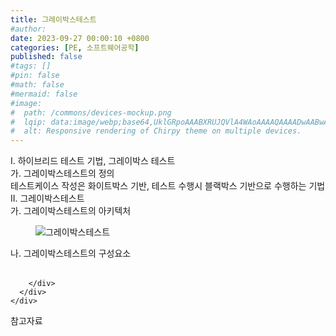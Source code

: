 ```yaml
---
title: 그레이박스테스트
#author: 
date: 2023-09-27 00:00:10 +0800
categories: [PE, 소프트웨어공학]
published: false
#tags: []
#pin: false
#math: false
#mermaid: false
#image:
#  path: /commons/devices-mockup.png
#  lqip: data:image/webp;base64,UklGRpoAAABXRUJQVlA4WAoAAAAQAAAADwAABwAAQUxQSDIAAAARL0AmbZurmr57yyIiqE8oiG0bejIYEQTgqiDA9vqnsUSI6H+oAERp2HZ65qP/VIAWAFZQOCBCAAAA8AEAnQEqEAAIAAVAfCWkAALp8sF8rgRgAP7o9FDvMCkMde9PK7euH5M1m6VWoDXf2FkP3BqV0ZYbO6NA/VFIAAAA
#  alt: Responsive rendering of Chirpy theme on multiple devices.
---
```


<div class="post-wrap">
  <div class="para">
    <div class="para-title">
      I. 하이브리드 테스트 기법, 그레이박스 테스트
    </div>
    <div class="para-cntnt">
      <div class="para">
        <div class="para-title">
          가. 그레이박스테스트의 정의
        </div>
        <div class="para-cntnt">
            테스트케이스 작성은 화이트박스 기반, 테스트 수행시 블랙박스 기반으로 수행하는 기법 
        </div>
      </div>
    </div>
  </div>
  
  <div class="para">
    <div class="para-title">
      II. 그레이박스테스트
    </div>
    <div class="para-cntnt">
      <div class="para">
        <div class="para-title">
          가. 그레이박스테스트의 아키텍처
        </div>
        <div class="para-cntnt">
          <figure class="post-figure">
            <img src="/assets/img/posts/그레이박스테스트.png" alt="그레이박스테스트">
<!--            <figcaption>Source: Unveiling the Metaverse: Exploring Emerging Trends, Multifaceted Perspectives, and Future Challenges</figcaption>-->
          </figure>
        </div>
      </div>
      <div class="para">
        <div class="para-title">
          나. 그레이박스테스트의 구성요소
        </div>
        <div class="para-cntnt">
          <table class="post-table">
          </table>
          
        </div>
      </div>
    </div>
  </div>

  <div class="refr-wrap">
    <div class="refr-title">
        참고자료
    </div>
    <ol class="refr-list">
    <!--    <li>(나현식, 최대선) <a target="_blank" href="https://scienceon.kisti.re.kr/commons/util/originalView.do?cn=JAKO202225948430499&oCn=JAKO202225948430499&dbt=JAKO&journal=NJOU00291864">메타버스 보안 위협 요소 및 대응 방안 검토</a></li>-->
    <!--    <li>(M. Uddin, S. Manickam, H. Ullah, M. Obaidat and A. Dandoush) <a target="_blank" href="https://ieeexplore.ieee.org/abstract/document/10138386">Unveiling the Metaverse: Exploring Emerging Trends, Multifaceted Perspectives, and Future Challenges</a></li>-->
    </ol>
  </div>
</div>

